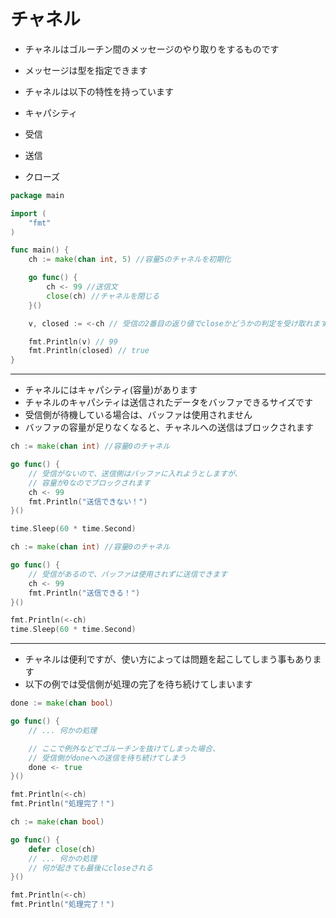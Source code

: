 # チャネル

* チャネルはゴルーチン間のメッセージのやり取りをするものです
* メッセージは型を指定できます

* チャネルは以下の特性を持っています
* キャパシティ
* 受信
* 送信
* クローズ

```go
package main

import (
	"fmt"
)

func main() {
	ch := make(chan int, 5) //容量5のチャネルを初期化

	go func() {
		ch <- 99 //送信文
		close(ch) //チャネルを閉じる
	}()

	v, closed := <-ch // 受信の2番目の返り値でcloseかどうかの判定を受け取れます

	fmt.Println(v) // 99
	fmt.Println(closed) // true
}
```
- - -

* チャネルにはキャパシティ(容量)があります
* チャネルのキャパシティは送信されたデータをバッファできるサイズです
* 受信側が待機している場合は、バッファは使用されません
* バッファの容量が足りなくなると、チャネルへの送信はブロックされます

```go
ch := make(chan int) //容量0のチャネル

go func() {
	// 受信がないので、送信側はバッファに入れようとしますが、
	// 容量が0なのでブロックされます
	ch <- 99
	fmt.Println("送信できない！")
}()

time.Sleep(60 * time.Second)
```

```go
ch := make(chan int) //容量0のチャネル

go func() {
	// 受信があるので、バッファは使用されずに送信できます
	ch <- 99
	fmt.Println("送信できる！")
}()

fmt.Println(<-ch)
time.Sleep(60 * time.Second)
```

- - -

* チャネルは便利ですが、使い方によっては問題を起こしてしまう事もあります
* 以下の例では受信側が処理の完了を待ち続けてしまいます

```go
done := make(chan bool)

go func() {
	// ... 何かの処理

	// ここで例外などでゴルーチンを抜けてしまった場合、
	// 受信側がdoneへの送信を待ち続けてしまう
	done <- true
}()

fmt.Println(<-ch)
fmt.Println("処理完了！")
```

```go
ch := make(chan bool)

go func() {
	defer close(ch)
	// ... 何かの処理
	// 何が起きても最後にcloseされる
}()

fmt.Println(<-ch)
fmt.Println("処理完了！")
```













